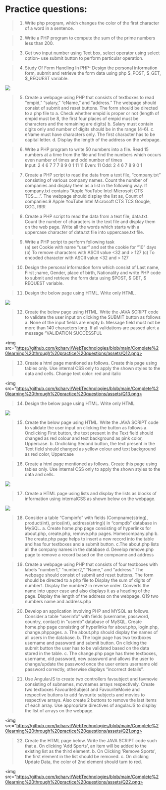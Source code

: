 # Practice questions:

> 1. Write php program, which changes the color of the first character of a word in a sentence.

> 2. Write a PHP program to compute the sum of the prime numbers less than 200.

> 3. Get two input number using Text box, select operator using select option- use submit button to perform particular operation.

> 4. Study Of Form Handling In PHP- Design the personal information form, submit and retrieve the form data using php $\_POST, $\_GET, $\_REQUEST variable.

<img src="https://github.com/kcharvi/WebTechnologies/blob/main/Complete%20learning%20through%20practice%20questions/assets/Q4.png">

> 5. Create a webpage using PHP that consists of textboxes to read “empid,” “salary,” “eName,” and “address.” The webpage should consist of submit and reset buttons. The form should be directed to a php file to
>    a. Check whether empid is proper or not (length of empid must be 8, the first four places of empid must be characters and the remaining are digits)
>    b. Salary must contain digits only and number of digits should be in the range (4-6).
>    c. eName must have characters only. The first character has to be capital letter.
>    d. Display the length of the address on the webpage.

> 6. Write a PHP program to write 50 numbers into a file. Read 15 numbers at a time from the file and find the numbers which occurs even number of times and odd number of times  
>    Input: 2 4 6 7 7 7 8 9 0 1 11 11
>    Even: 11
>    Odd: 2 4 6 7 8 9 0 1

> 7. Create a PHP script to read the data from a text file, “company.txt” consisting of various company names. Count the number of companies and display them as a list in the following way.
>    If company.txt contains “Apple YouTube Intel Microsoft CTS TCS…..”. The webpage should display the list as,
>    Count of companies:9
>    Apple YouTube Intel
>    Microsoft CTS TCS
>    Google, GGG, RRR

> 8. Create a PHP script to read the data from a text file, data.txt. Count the number of characters in the text file and display them on the web page. Write all the words which starts with a uppercase character of data.txt file into uppercase.txt file.

> 9. Write a PHP script to perform following task  
>    (a) set Cookie with name “user” and set the cookie for “10” days
>    (b) To remove characters with ASCII value <32 and > 127
>    (c) To encoded character with ASCII value <32 and > 127

> 10. Design the personal information form which consist of Last name, First ;name, Gender, place of birth, Nationality and write PHP code to submit and retrieve the form data using $POST, $ GET, $ REQUEST variable.

> 11. Design the below page using HTML. Write only HTML.

<img src="https://github.com/kcharvi/WebTechnologies/blob/main/Complete%20learning%20through%20practice%20questions/assets/Q11.png">

> 12. Create the below page using HTML. Write the JAVA SCRIPT code to validate the user input on clicking the SUBMIT button as follows
>     a. None of the input fields are empty
>     b. Message field must not be more than 140 characters long. If all validations are passed alert a message “VALIDATION SUCCESSFUL

<img src="https://github.com/kcharvi/WebTechnologies/blob/main/Complete%20learning%20through%20practice%20questions/assets/Q12.png>

> 13. Create a html page mentioned as follows. Create this page using tables only. Use internal CSS only to apply the shown styles to the data and cells.
>     Change text color: red and italic

<img src="https://github.com/kcharvi/WebTechnologies/blob/main/Complete%20learning%20through%20practice%20questions/assets/Q13.png>

> 14. Design the below page using HTML. Write only HTML

<img src="https://github.com/kcharvi/WebTechnologies/blob/main/Complete%20learning%20through%20practice%20questions/assets/Q14.png">

> 15. Create the below page using HTML. Write the JAVA SCRIPT code to validate the user input on clicking the button as follows
>     a. Onclicking First button, the text present in the Text field should changed as red colour and text background as pink color, Uppercase.
>     b. Onclicking Second button, the text present in the Text field should changed as yellow colour and text background as red color, Uppercase

> 16. Create a html page mentioned as follows. Create this page using tables only. Use internal CSS only to apply the shown styles to the data and cells.

<img src="https://github.com/kcharvi/WebTechnologies/blob/main/Complete%20learning%20through%20practice%20questions/assets/Q16.png">

> 17. Create a HTML page using lists and display the lists as blocks of information using internalCSS as shown below on the webpage.

<img src="https://github.com/kcharvi/WebTechnologies/blob/main/Complete%20learning%20through%20practice%20questions/assets/Q17.png">

> 18. Consider a table “Compinfo” with fields (Compname(string), product(int), price(int), address(string)) in “compdb” database in MySQL.
>     a. Create home.php page consisting of hyperlinks for about.php, create.php, remove.php pages.
>     Homecompany.php
>     b. The create.php page helps to insert a new record into the table and has four textboxes and a submit button.
>     c.The about.php lists all the company names in the database
>     d. Develop remove.php page to remove a record based on the compname and address

> 19. Create a webpage using PHP that consists of four textboxes with labels “number1,” “number2,” “Name,” and “address.” The webpage should consist of submit and reset buttons. The form should be directed to a php file to
>     Display the sum of digits of number1.
>     Display the number2 in reverse order.
>     Converts the name into upper case and also displays it as a heading of the page.
>     Display the length of the address on the webpage.
>     Q19 two numbers name and address.php

> 20. Develop an application involving PHP and MYSQL as follows.
>     Consider a table “userinfo” with fields (username, password, country, contact) in “userdb” database of MySQL.
>     Create home.php page consisting of hyperlinks for about.php, login.php, change.phppages.
>     a. The about.php should display the names of all users in the database.
>     b. The login page has two textboxes username and password and submit button. On clicking the submit button the user has to be validated based on the data stored in the table.
>     c. The change.php page has three textboxes, username, old password, new password and allows the user to change/update the password once the user enters username old password correctly, otherwise displays “incorrect details”.

> 21. Use AngularJS to create two controllers favsubject and favmovie consisting of subnames, movnames arrays respectively.
>     Create two textboxes FavouriteSubject and FavouriteMovie and respective buttons to add favourite subjects and movies to respective arrays.
>     Also create 2 buttons to remove the last items of each array. Use appropriate directives of angularJS to display the list of arrays on the webpage.

<img src="https://github.com/kcharvi/WebTechnologies/blob/main/Complete%20learning%20through%20practice%20questions/assets/Q21.png>

> 22. Create the HTML page below. Write the JAVA SCRIPT code such that
>     a. On clicking 'Add Sports', an item will be added to the existing list as the third element.
>     b. On Clicking 'Remove Sports', the first element in the list should be removed.
>     c. On clicking Update Data, the color of 2nd element should turn to red.

<img src="https://github.com/kcharvi/WebTechnologies/blob/main/Complete%20learning%20through%20practice%20questions/assets/Q22.png>
